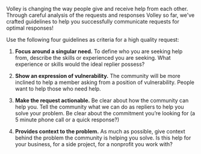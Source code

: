Volley is changing the way people give and receive help from each other. Through careful analysis of the requests and responses Volley so far, we've crafted guidelines to help you successfully communicate requests for optimal responses!

Use the following four guidelines as criteria for a high quality request: 

1. **Focus around a singular need.**
To define who you are seeking help from, describe the skills or experienced you are seeking.  What experience or skills would the ideal replier possess?  

2. **Show an expression of vulnerability.** 
The community will be more inclined to help a member asking from a position of vulnerability.  People want to help those who need help.  

3. **Make the request actionable.**
Be clear about how the community can help you. Tell the community what we can do as repliers to help you solve your problem. Be clear about the commitment you’re looking for (a 5 minute phone call or a quick response?)

4. **Provides context to the problem.**
As much as possible, give context behind the problem the community is helping you solve.  Is this help for your business, for a side project, for a nonprofit you work with? 
